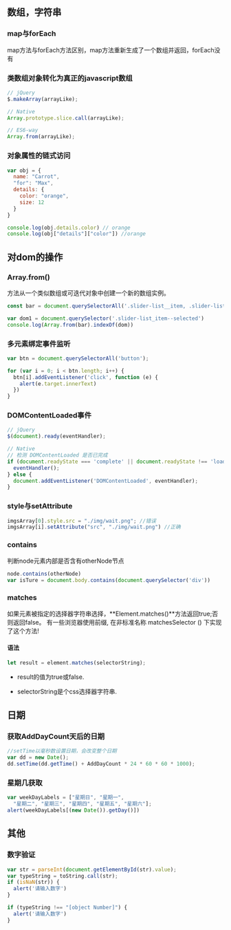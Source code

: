 
## 数组，字符串

### map与forEach

map方法与forEach方法区别，map方法重新生成了一个数组并返回，forEach没有

### 类数组对象转化为真正的javascript数组

```js
// jQuery
$.makeArray(arrayLike);

// Native
Array.prototype.slice.call(arrayLike);

// ES6-way
Array.from(arrayLike);

```
### 对象属性的链式访问

```js
var obj = {
  name: "Carrot",
  "for": "Max",
  details: {
    color: "orange",
    size: 12
  }
}

console.log(obj.details.color) // orange
console.log(obj["details"]["color"]) //orange
```

## 对dom的操作
### Array.from()
方法从一个类似数组或可迭代对象中创建一个新的数组实例。


```js
const bar = document.querySelectorAll('.slider-list__item, .slider-list__item--selected');

var dom1 = document.querySelector('.slider-list_item--selected')
console.log(Array.from(bar).indexOf(dom))
```

### 多元素绑定事件监听

```js
var btn = document.querySelectorAll('button');

for (var i = 0; i < btn.length; i++) {
  btn[i].addEventListener('click', function (e) {
    alert(e.target.innerText)
  })
}
```
### DOMContentLoaded事件

```js
// jQuery
$(document).ready(eventHandler);

// Native
// 检测 DOMContentLoaded 是否已完成
if (document.readyState === 'complete' || document.readyState !== 'loading') {
  eventHandler();
} else {
  document.addEventListener('DOMContentLoaded', eventHandler);
}
```

###  style与setAttribute

```js
imgsArray[0].style.src = "./img/wait.png"; //错误
imgsArray[i].setAttribute("src", "./img/wait.png") //正确
```
### contains 
判断node元素内部是否含有otherNode节点

````js
node.contains(otherNode)
var isTure = document.body.contains(document.querySelector('div'))
````

### matches

如果元素被指定的选择器字符串选择，**Element.matches()**方法返回true;否则返回false。
有一些浏览器使用前缀, 在非标准名称 matchesSelector () 下实现了这个方法!

#### 语法

````js
let result = element.matches(selectorString);
````

-   result的值为true或false.

-   selectorString是个css选择器字符串. 

## 日期
### 获取AddDayCount天后的日期

```js
//setTime以毫秒数设置日期，会改变整个日期
var dd = new Date();
dd.setTime(dd.getTime() + AddDayCount * 24 * 60 * 60 * 1000);
```

### 星期几获取

```js
var weekDayLabels = ["星期日", "星期一",
  "星期二", "星期三", "星期四", "星期五", "星期六"];
alert(weekDayLabels[(new Date()).getDay()])
```
## 其他
### 数字验证


```js
var str = parseInt(document.getElementById(str).value);
var typeString = toString.call(str);
if (isNaN(str)) {
  alert('请输入数字')
}

if (typeString !== "[object Number]") {
  alert('请输入数字')
}
```










